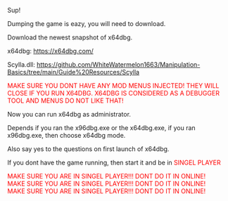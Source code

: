 Sup!

Dumping the game is eazy, you will need to download.

Download the newest snapshot of x64dbg.

x64dbg: https://x64dbg.com/

Scylla.dll: https://github.com/WhiteWatermelon1663/Manipulation-Basics/tree/main/Guide%20Resources/Scylla

<span style="color:red;">MAKE SURE YOU DONT HAVE ANY MOD MENUS INJECTED! THEY WILL CLOSE IF YOU RUN X64DBG.</span>
<span style="color:red;">X64DBG IS CONSIDERED AS A DEBUGGER TOOL AND MENUS DO NOT LIKE THAT!</span>

Now you can run x64dbg as administrator.

Depends if you ran the x96dbg.exe or the x64dbg.exe,
if you ran x96dbg.exe, then choose x64dbg mode.

Also say yes to the questions on first launch of x64dbg.

If you dont have the game running, then start it and be in <span style="color:red;">SINGEL PLAYER</span>

<span style="color:red;">MAKE SURE YOU ARE IN SINGEL PLAYER!!! DONT DO IT IN ONLINE!</span> <br>
<span style="color:red;">MAKE SURE YOU ARE IN SINGEL PLAYER!!! DONT DO IT IN ONLINE!</span> <br>
<span style="color:red;">MAKE SURE YOU ARE IN SINGEL PLAYER!!! DONT DO IT IN ONLINE!</span> <br>
